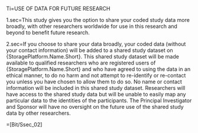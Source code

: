 Ti=USE OF DATA FOR FUTURE RESEARCH

1.sec=This study gives you the option to share your coded study data more broadly, with other researchers worldwide for use in this research and beyond to benefit future research. 

2.sec=If you choose to share your data broadly, your coded data (without your contact information) will be added to a shared study dataset on {StoragePlatform.Name.Short}. This shared study dataset will be made available to qualified researchers who are registered users of {StoragePlatform.Name.Short} and who have agreed to using the data in an ethical manner, to do no harm and not attempt to re-identify or re-contact you unless you have chosen to allow them to do so.  No name or contact information will be included in this shared study dataset. Researchers will have access to the shared study data but will be unable to easily map any particular data to the identities of the participants.  The Principal Investigator and Sponsor will have no oversight on the future use of the shared study data by other researchers.

=[Bit/Ssec_02]
